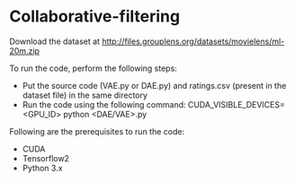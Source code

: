 # Collaborative-filtering

Download the dataset at http://files.grouplens.org/datasets/movielens/ml-20m.zip 

To run the code, perform the following steps:
- Put the source code (VAE.py or DAE.py) and ratings.csv (present in the dataset file) in the same directory
- Run the code using the following command: CUDA_VISIBLE_DEVICES=<GPU_ID> python <DAE/VAE>.py

Following are the prerequisites to run the code:
- CUDA
- Tensorflow2
- Python 3.x

